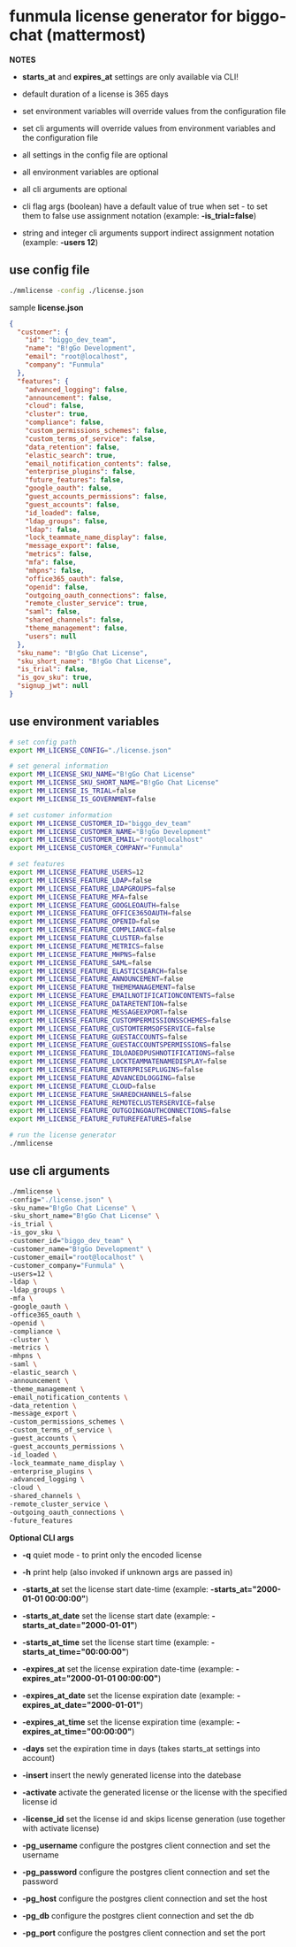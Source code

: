 # funmula license generator for biggo-chat (mattermost)

**NOTES**

- **starts_at** and **expires_at** settings are only available via CLI!

- default duration of a license is 365 days

- set environment variables will override values from the configuration file
- set cli arguments will override values from environment variables and the configuration file

- all settings in the config file are optional
- all environment variables are optional
- all cli arguments are optional
- cli flag args (boolean) have a default value of true when set - to set them to false use assignment notation (example: **-is_trial=false**)
- string and integer cli arguments support indirect assignment notation (example: **-users 12**)

## use config file

```bash
./mmlicense -config ./license.json
```

sample **license.json**

```json
{
  "customer": {
    "id": "biggo_dev_team",
    "name": "B!gGo Development",
    "email": "root@localhost",
    "company": "Funmula"
  },
  "features": {
    "advanced_logging": false,
    "announcement": false,
    "cloud": false,
    "cluster": true,
    "compliance": false,
    "custom_permissions_schemes": false,
    "custom_terms_of_service": false,
    "data_retention": false,
    "elastic_search": true,
    "email_notification_contents": false,
    "enterprise_plugins": false,
    "future_features": false,
    "google_oauth": false,
    "guest_accounts_permissions": false,
    "guest_accounts": false,
    "id_loaded": false,
    "ldap_groups": false,
    "ldap": false,
    "lock_teammate_name_display": false,
    "message_export": false,
    "metrics": false,
    "mfa": false,
    "mhpns": false,
    "office365_oauth": false,
    "openid": false,
    "outgoing_oauth_connections": false,
    "remote_cluster_service": true,
    "saml": false,
    "shared_channels": false,
    "theme_management": false,
    "users": null
  },
  "sku_name": "B!gGo Chat License",
  "sku_short_name": "B!gGo Chat License",
  "is_trial": false,
  "is_gov_sku": true,
  "signup_jwt": null
}
```

## use environment variables

```bash
# set config path
export MM_LICENSE_CONFIG="./license.json"

# set general information
export MM_LICENSE_SKU_NAME="B!gGo Chat License"
export MM_LICENSE_SKU_SHORT_NAME="B!gGo Chat License"
export MM_LICENSE_IS_TRIAL=false
export MM_LICENSE_IS_GOVERNMENT=false

# set customer information
export MM_LICENSE_CUSTOMER_ID="biggo_dev_team"
export MM_LICENSE_CUSTOMER_NAME="B!gGo Development"
export MM_LICENSE_CUSTOMER_EMAIL="root@localhost"
export MM_LICENSE_CUSTOMER_COMPANY="Funmula"

# set features
export MM_LICENSE_FEATURE_USERS=12
export MM_LICENSE_FEATURE_LDAP=false
export MM_LICENSE_FEATURE_LDAPGROUPS=false
export MM_LICENSE_FEATURE_MFA=false
export MM_LICENSE_FEATURE_GOOGLEOAUTH=false
export MM_LICENSE_FEATURE_OFFICE365OAUTH=false
export MM_LICENSE_FEATURE_OPENID=false
export MM_LICENSE_FEATURE_COMPLIANCE=false
export MM_LICENSE_FEATURE_CLUSTER=false
export MM_LICENSE_FEATURE_METRICS=false
export MM_LICENSE_FEATURE_MHPNS=false
export MM_LICENSE_FEATURE_SAML=false
export MM_LICENSE_FEATURE_ELASTICSEARCH=false
export MM_LICENSE_FEATURE_ANNOUNCEMENT=false
export MM_LICENSE_FEATURE_THEMEMANAGEMENT=false
export MM_LICENSE_FEATURE_EMAILNOTIFICATIONCONTENTS=false
export MM_LICENSE_FEATURE_DATARETENTION=false
export MM_LICENSE_FEATURE_MESSAGEEXPORT=false
export MM_LICENSE_FEATURE_CUSTOMPERMISSIONSSCHEMES=false
export MM_LICENSE_FEATURE_CUSTOMTERMSOFSERVICE=false
export MM_LICENSE_FEATURE_GUESTACCOUNTS=false
export MM_LICENSE_FEATURE_GUESTACCOUNTSPERMISSIONS=false
export MM_LICENSE_FEATURE_IDLOADEDPUSHNOTIFICATIONS=false
export MM_LICENSE_FEATURE_LOCKTEAMMATENAMEDISPLAY=false
export MM_LICENSE_FEATURE_ENTERPRISEPLUGINS=false
export MM_LICENSE_FEATURE_ADVANCEDLOGGING=false
export MM_LICENSE_FEATURE_CLOUD=false
export MM_LICENSE_FEATURE_SHAREDCHANNELS=false
export MM_LICENSE_FEATURE_REMOTECLUSTERSERVICE=false
export MM_LICENSE_FEATURE_OUTGOINGOAUTHCONNECTIONS=false
export MM_LICENSE_FEATURE_FUTUREFEATURES=false

# run the license generator
./mmlicense
```

## use cli arguments

```bash
./mmlicense \
-config="./license.json" \
-sku_name="B!gGo Chat License" \
-sku_short_name="B!gGo Chat License" \
-is_trial \
-is_gov_sku \
-customer_id="biggo_dev_team" \
-customer_name="B!gGo Development" \
-customer_email="root@localhost" \
-customer_company="Funmula" \
-users=12 \
-ldap \
-ldap_groups \
-mfa \
-google_oauth \
-office365_oauth \
-openid \
-compliance \
-cluster \
-metrics \
-mhpns \
-saml \
-elastic_search \
-announcement \
-theme_management \
-email_notification_contents \
-data_retention \
-message_export \
-custom_permissions_schemes \
-custom_terms_of_service \
-guest_accounts \
-guest_accounts_permissions \
-id_loaded \
-lock_teammate_name_display \
-enterprise_plugins \
-advanced_logging \
-cloud \
-shared_channels \
-remote_cluster_service \
-outgoing_oauth_connections \
-future_features
```

**Optional CLI args**

- **-q** quiet mode - to print only the encoded license

- **-h** print help (also invoked if unknown args are passed in)

- **-starts_at** set the license start date-time (example: **-starts_at="2000-01-01 00:00:00"**)
- **-starts_at_date** set the license start date (example: **-starts_at_date="2000-01-01"**)
- **-starts_at_time** set the license start time (example: **-starts_at_time="00:00:00"**)
- **-expires_at** set the license expiration date-time (example: **-expires_at="2000-01-01 00:00:00"**)
- **-expires_at_date** set the license expiration date (example: **-expires_at_date="2000-01-01"**)
- **-expires_at_time** set the license expiration time (example: **-expires_at_time="00:00:00"**)

- **-days** set the expiration time in days (takes starts_at settings into account)

- **-insert** insert the newly generated license into the datebase
- **-activate** activate the generated license or the license with the specified license id
- **-license_id** set the license id and skips license generation (use together with activate license)

- **-pg_username** configure the postgres client connection and set the username
- **-pg_password** configure the postgres client connection and set the password
- **-pg_host** configure the postgres client connection and set the host
- **-pg_db** configure the postgres client connection and set the db
- **-pg_port** configure the postgres client connection and set the port

